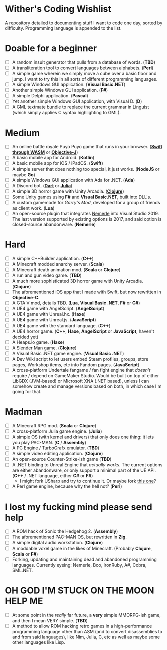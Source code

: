 # Wither's Coding Wishlist

A repository detailed to documenting stuff I want to code one day, sorted by difficulty. Programming language is appended to the list.

# Doable for a beginner

- [ ] A random insult generator that pulls from a database of words. (__TBD__)
- [ ] A transliteration tool to convert languages between alphabets. (__Perl__)
- [ ] A simple game wherein we simply move a cube over a basic floor and jump. I want to try this in all sorts of different programming languages.
- [ ] A simple Windows GUI application. (__Visual Basic.NET__)
- [ ] Another simple Windows GUI application. (__F#__)
- [ ] A simple Delphi application. (__Pascal__)
- [ ] Yet another simple Windows GUI application, with Visual D. (__D__)
- [ ] A GML textmate bundle to replace the current grammar in Linguist (which simply applies C syntax highlighting to GML).

# Medium

- [ ] An online battle royale Puyo Puyo game that runs in your browser. (__[Swift through WASM](https://github.com/swiftwasm)__ or __[Objective-J](https://en.wikipedia.org/wiki/Objective-J)__)
- [ ] A basic mobile app for Android. (__Kotlin__)
- [ ] A basic mobile app for iOS / iPadOS. (__Swift__)
- [ ] A simple server that does nothing too special, it just works. (__NodeJS__ or maybe __Go__)
- [ ] A simple Windows GUI application with Ada for .NET. (__Ada__)
- [ ] A Discord bot. (__[Dart](https://github.com/nyxx-discord/nyxx)__ or __[Julia](https://github.com/Xh4H/Discord.jl)__)
- [ ] A simple 3D horror game with Unity Arcadia. (__[Clojure](https://github.com/arcadia-unity/Arcadia)__)
- [ ] Some Unity games using __F#__ and __Visual Basic.NET__, built into DLL's.
- [ ] A custom gamemode for _Garry's Mod_, developed for a group of friends as client work. (__Lua__)
- [ ] An open-source plugin that integrates [Nemerle](https://github.com/rsdn/nemerle) into Visual Studio 2019. The last version supported by existing options is 2017, and said option is closed-source abandonware. (__Nemerle__)

# Hard

- [ ] A simple C++Builder application. (__C++__)
- [ ] A Minecraft modded anarchy server. (__Scala__)
- [ ] A Minecraft death animation mod. (__Scala__ or __Clojure__)
- [ ] A run and gun video game. (__TBD__)
- [ ] A much more sophisticated 3D horror game with Unity Arcadia. (__Clojure__)
- [ ] The aforementioned iOS app that I made with Swift, but now rewritten in __Objective-C__.
- [ ] A GTA V mod, details TBD. (__Lua__, __Visual Basic .NET__, __F#__ or __C#__)
- [ ] A UE4 game with AngelScript. (__AngelScript__)
- [ ] A UE4 game with Unreal.hx. (__Haxe__)
- [ ] A UE4 game with Unreal.js. (__JavaScript__)
- [ ] A UE4 game with the standard language. (__C++__)
- [ ] A UE4 horror game. (__C++__, __Haxe__, __AngelScript__ or __JavaScript__, haven't decided yet)
- [ ] A Heaps.io game. (__Haxe__)
- [ ] A Slender Man game. (__Clojure__)
- [ ] A Visual Basic .NET game engine. (__Visual Basic .NET__)
- [ ] A Dev Wiki script to let users embed Steam profiles, groups, store pages, Workshop items, etc into Fandom pages. (__JavaScript__)
- [ ] A cross-platform Undertale fangame / fan fight engine that _doesn't_ require / depend on GameMaker Studio. Would be built on top of either LibGDX (JVM-based) or Microsoft XNA (.NET based), unless I can somehow create and manage versions based on both, in which case I'm going for that.

# Madman

- [ ] A Minecraft RPG mod. (__Scala__ or __Clojure__)
- [ ] A cross-platform Julia game engine. (__Julia__)
- [ ] A simple OS (with kernel and drivers) that only does one thing: it lets you play PAC-MAN. (__C__ / __Assembly__)
- [ ] A PC Engine / TurboGrafx emulator. (__TBD__)
- [ ] A simple video editing application. (__Clojure__)
- [ ] An open-source Counter-Strike-ish game (__TBD__)
- [ ] A .NET binding to Unreal Engine that _actually works_. The current options are either abandonware, or only support a minimal part of the UE API. (__C++__ / .NET language, either __C#__ or __F#__)
  - I might fork USharp and try to continue it. Or maybe fork [this one](https://github.com/UE4DotNet/Plugins)?
- [ ] A Perl game engine, because why the hell not? (__Perl__)

# I lost my fucking mind please send help

- [ ] A ROM hack of Sonic the Hedgehog 2. (__Assembly__)
- [ ] The aforementioned PAC-MAN OS, but rewritten in __Zig__.
- [ ] A simple digital audio workstation. (__Clojure__)
- [ ] A moddable voxel game in the likes of Minecraft. (Probably __Clojure__, __Scala__ or __F#__)
- [ ] Forking, updating and maintaining dead and abandoned programming languages. Currently eyeing: Nemerle, Boo, IronRuby, A#, Cobra, SML.NET.

# OH GOD I'M STUCK ON THE MOON HELP ME

- [ ] At some point in the _really_ far future, a __very__ simple MMORPG-ish game, and then I mean VERY simple. (__TBD__)
- [ ] A method to allow ROM hacking retro games in a high-performance programming language other than ASM (and to convert disassemblies to and from said languages), like Nim, Julia, C, etc as well as maybe some other languages like Lisp.

